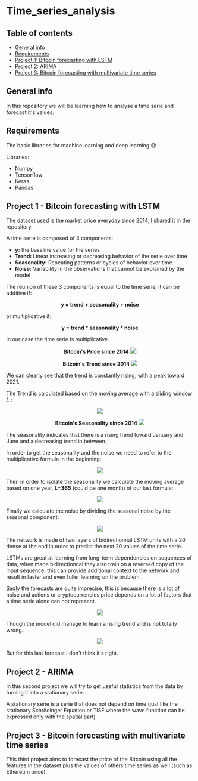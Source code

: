 # Time_series_analysis

## Table of contents
* [General info](#general-info)
* [Requirements](#requirements)
* [Project 1: Bitcoin forecasting with LSTM](#project-1---Bitcoin-forecasting-with-LSTM)
* [Project 2: ARIMA](#Project-2---ARIMA)
* [Project 3: Bitcoin forecasting with multivariate time series](#Project-3---Bitcoin-forecasting-with-multivariate-time-series)

## General info
In this repository we will be learning how to analyse a time serie and forecast it's values.

## Requirements

The basic libraries for machine learning and deep learning 😃

Libraries:
* Numpy
* Tensorflow
* Keras
* Pandas

## Project 1 - Bitcoin forecasting with LSTM

The dataset used is the market price everyday since 2014, I shared it in the repository.

A time serie is composed of 3 components:
* <b>y:</b> the baseline value for the series
* <b>Trend:</b> Linear increasing or decreasing behavior of the serie over time
* <b>Seasonality:</b> Repeating patterns or cycles of behavior over time.
* <b>Noise:</b> Variability in the observations that cannot be explained by the model

The reunion of these 3 components is equal to the time serie, it can be additive if:

<p align="center"> <b>y = trend + seasonality + noise</b> </p>

or multiplicative if:

<p align="center"> <b>y = trend * seasonality * noise</b> </p>

In our case the time serie is multiplicative.

<p align="center"> <b>Bitcoin's Price since 2014</b>
<img src="https://user-images.githubusercontent.com/65224852/137589114-bf28c5be-3210-4ebe-b76a-25a5d44fc34f.png">
</p>

<p align="center"> <b>Bitcoin's Trend since 2014</b>
<img src="https://user-images.githubusercontent.com/65224852/137589120-86e8e6bb-d8b7-486c-91cb-9fe7d2cc132a.png">
</p>

We can clearly see that the trend is constantly rising, with a peak toward 2021.

The Trend is calculated based on the moving average with a sliding window *L* :

<p align="center">
<img src="https://user-images.githubusercontent.com/65224852/137881530-f5e11af9-661a-46e6-9943-573de48c4e52.PNG">
</p>

<p align="center"> <b>Bitcoin's Seasonality since 2014</b>
<img src="https://user-images.githubusercontent.com/65224852/137592003-189d5162-1830-44ca-a075-c6ab8d410f52.png">
</p>

The seasonality indicates that there is a rising trend toward January and June and a decreasing trend in between.

In order to get the seasonality and the noise we need to refer to the multiplicative formula in the beginning:

<p align="center">
<img src="https://user-images.githubusercontent.com/65224852/137880794-24879d5d-4e8b-45f7-bb43-b11e8fd6ea31.PNG">
</p>

Then in order to isolate the seasonality we calculate the moving average based on one year, **L=365** (could be one month) of our last formula:

<p align="center">
<img src="https://user-images.githubusercontent.com/65224852/137884804-207fd775-30ec-41a4-8a0e-2355c2eee62b.PNG">
</p>

Finally we calculate the noise by dividing the seasonal noise by the seasonal component:

<p align="center">
<img src="https://user-images.githubusercontent.com/65224852/137888988-d0bca21d-7793-4600-aacc-31dcb7f9b144.PNG">
</p>

The network is made of two layers of bidirectionnal LSTM units with a 20 dense at the end in order to predict the next 20 values of the time serie.

LSTMs are great at learning from long-term dependencies on sequences of data, when made bidirectionnal they also train on a reversed copy of the input sequence, this can provide additional context to the network and result in faster and even fuller learning on the problem.

Sadly the forecasts are quite imprecise, this is because there is a lot of noise and actions or cryptocurrencies price depends on a lot of factors that a time serie alone can not represent.

<p align="center">
<img src="https://user-images.githubusercontent.com/65224852/137901683-21a6b4e1-601a-4a05-b384-7abe1c8d8428.png">
</p>

Though the model did manage to learn a rising trend and is not totally wrong.

<p align="center">
<img src="https://user-images.githubusercontent.com/65224852/137901708-13a1cc36-80e4-448d-839d-5cd6ef674939.png">
</p>

But for this last forecast I don't think it's right.

## Project 2 - ARIMA

In this second project we will try to get useful statistics from the data by turning it into a stationary serie.

A stationary serie is a serie that does not depend on time (just like the stationary Schrödinger Equation or TISE where the wave function can be expressed only with the spatial part)

## Project 3 - Bitcoin forecasting with multivariate time series

This third project aims to forecast the price of the Bitcoin using all the features in the dataset plus the values of others time series as well (such as Ethereum price).
